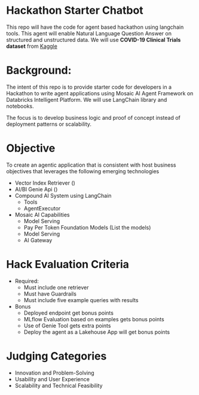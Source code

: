 # Hackathon Starter Chatbot
This repo will have the code for agent based hackathon using langchain tools. This agent will enable Natural Language Question Answer on structured and unstructured data. We will use **COVID-19 Clinical Trials dataset** from [Kaggle](https://www.kaggle.com/datasets/parulpandey/covid19-clinical-trials-dataset)

# Background:
The intent of this repo is to provide starter code for developers in a Hackathon to write agent applications using Mosaic AI Agent Framework on Databricks Intelligent Platform. We will use LangChain library and notebooks. 

The focus is to develop business logic and proof of concept instead of deployment patterns or scalability.

# Objective
To create an agentic application that is consistent with host business objectives that leverages the following emerging technologies
- Vector Index Retriever ()
- AI/BI Genie Api ()
- Compound AI System using LangChain
  - Tools
  - AgentExecutor
- Mosaic AI Capabilities
  - Model Serving
  - Pay Per Token Foundation Models (List the models)  
  - Model Serving 
  - AI Gateway

# Hack Evaluation Criteria
- Required:
  - Must include one retriever
  - Must have Guardrails
  - Must include five example queries with results
- Bonus
  - Deployed endpoint get bonus points
  - MLflow Evaluation based on examples gets bonus points
  - Use of Genie Tool gets extra points
  - Deploy the agent as a Lakehouse App will get bonus points

# Judging Categories
- Innovation and Problem-Solving
- Usability and User Experience
- Scalability and Technical Feasibility 


